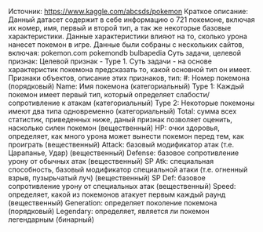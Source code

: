 Источник: https://www.kaggle.com/abcsds/pokemon
Краткое описание:
Данный датасет содержит в себе информацию о 721 покемоне, включая их номер, имя, первый и второй тип, а так же некоторые базовые характеристики. Данные характеристики влияют на то, сколько урона нанесет покемон в игре.
Данные были собраны с нескольких сайтов, включая:
pokemon.com
pokemondb
bulbapedia
Суть задачи, целевой признак:
Целевой признак - Type 1.
Суть задачи - на основе характеристик покемона предсказать то, какой основной тип он имеет.
Признаки объектов, описание этих признаков, тип: 
#: Номер покемона (порядковый)
Name: Имя покемона (категориальный)
Type 1: Каждый покемон имеет первый тип, который определяет слабости/сопротивление к атакам (категориальный)
Type 2: Некоторые покемоны имеют два типа одновременно (категориальный)
Total: сумма всех статистик, приведенных ниже, даный признак позволяет оценить, насколько силен покемон (вещественный)
HP: очки здоровья, определяет, как много урона может вынести покемон перед тем, как проиграть (вещественный)
Attack: базовый модификатор атак (т.е. Царапанье, Удар) (вещественный)
Defense: базовое сопротивление урону от обычных атак (вещественный)
SP Atk: специальная способность, базовый модификатор специальной атаки (т.е. огненный взрыв, пузырьчатый луч) (вещественный)
SP Def: базовое сопротивление урону от специальных атак (вещественный)
Speed: определяет, какой из покемонов атакует первым каждый раунд (вещественный)
Generation: определяет поколение покемона (порядковый)
Legendary: определяет, является ли покемон легендарным (бинарный)